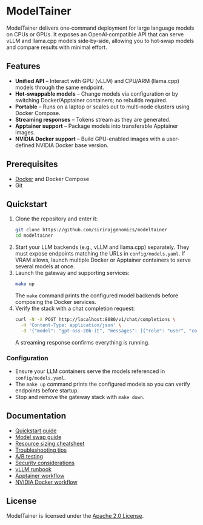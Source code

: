 # ModelTainer

ModelTainer delivers one‑command deployment for large language models on CPUs or GPUs. It exposes an OpenAI‑compatible API that can serve vLLM and llama.cpp models side‑by‑side, allowing you to hot‑swap models and compare results with minimal effort.

## Features

- **Unified API** – Interact with GPU (vLLM) and CPU/ARM (llama.cpp) models through the same endpoint.
- **Hot‑swappable models** – Change models via configuration or by switching Docker/Apptainer containers; no rebuilds required.
- **Portable** – Runs on a laptop or scales out to multi‑node clusters using Docker Compose.
- **Streaming responses** – Tokens stream as they are generated.
- **Apptainer support** – Package models into transferable Apptainer images.
- **NVIDIA Docker support** – Build GPU-enabled images with a user-defined
  NVIDIA Docker base version.

## Prerequisites

- [Docker](https://docs.docker.com/get-docker/) and Docker Compose
- Git

## Quickstart

1. Clone the repository and enter it:
   ```bash
   git clone https://github.com/sirirajgenomics/modeltainer
   cd modeltainer
   ```
2. Start your LLM backends (e.g., vLLM and llama.cpp) separately. They must expose endpoints matching the URLs in `config/models.yaml`. If VRAM allows, launch multiple Docker or Apptainer containers to serve several models at once.
3. Launch the gateway and supporting services:
   ```bash
   make up
   ```
   The `make` command prints the configured model backends before composing the Docker services.
4. Verify the stack with a chat completion request:
   ```bash
   curl -N -X POST http://localhost:8080/v1/chat/completions \
     -H 'Content-Type: application/json' \
     -d '{"model": "gpt-oss-20b-it", "messages": [{"role": "user", "content": "Hello"}]}'
   ```
   A streaming response confirms everything is running.

### Configuration

- Ensure your LLM containers serve the models referenced in `config/models.yaml`.
- The `make up` command prints the configured models so you can verify endpoints before startup.
- Stop and remove the gateway stack with `make down`.

## Documentation

- [Quickstart guide](docs/quickstart.md)
- [Model swap guide](docs/model-swap.md)
- [Resource sizing cheatsheet](docs/resource-sizing.md)
- [Troubleshooting tips](docs/troubleshooting.md)
- [A/B testing](docs/ab-testing.md)
- [Security considerations](docs/Security.md)
- [vLLM runbook](docs/vllm-runbook.md)
- [Apptainer workflow](docs/apptainer.md)
- [NVIDIA Docker workflow](docs/nvidia-docker.md)

## License

ModelTainer is licensed under the [Apache 2.0 License](LICENSE).

